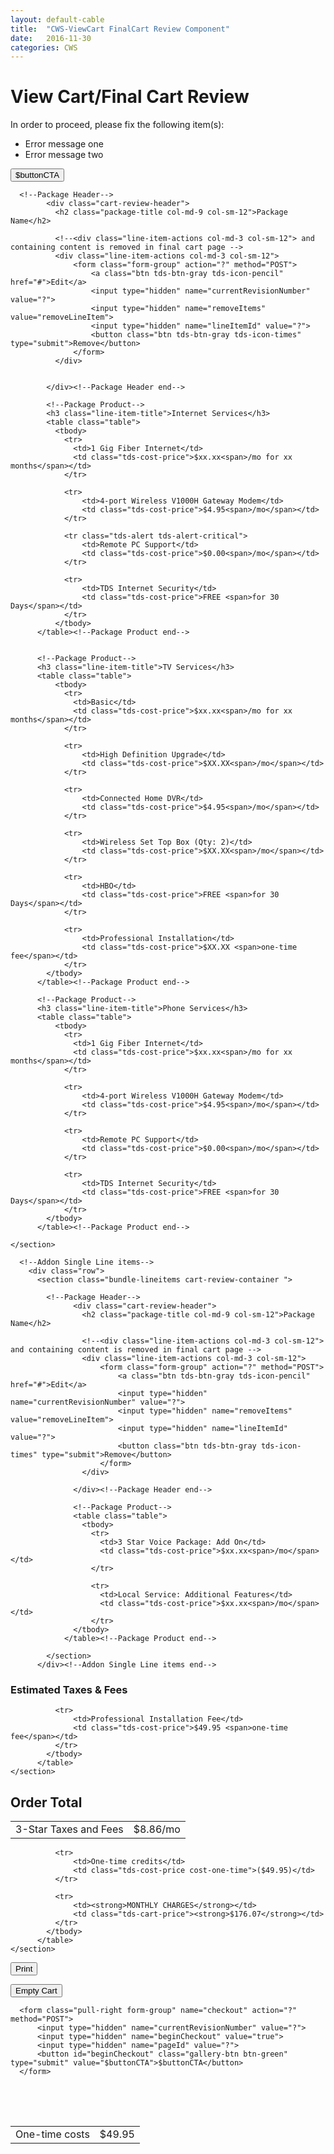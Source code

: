```yaml
---
layout: default-cable
title:  "CWS-ViewCart FinalCart Review Component"
date:   2016-11-30
categories: CWS
---
```


<div class="container">
  <div class="row">
    <h1 class="page-header">View Cart/Final Cart Review</h1>
  </div>
</div>


<div class="container" >
  <div class="tds-alert tds-alert-critical">
      <p>In order to proceed, please fix the following item(s):</p>
      <ul>
        <li>Error message one</li>
        <li>Error message two</li>
      </ul>
  </div>
</div>


<div class="container">

<!--Only on final review page: Cart submission top button-->
<div class="row">
    <div class="cart-overview-actions form-inline">
    <form class="pull-right form-group" name="checkout" action="?" method="POST">
        <input type="hidden" name="currentRevisionNumber" value="?">
        <input type="hidden" name="beginCheckout" value="true">
        <input type="hidden" name="pageId" value="?">
        <button id="beginCheckout" class="gallery-btn btn-green" type="submit" value="$buttonCTA">$buttonCTA</button>
    </form>
  </div>
</div><!--Only on final review page: Cart submission top button end-->

<!--Big Package-->
  <div class="row">
    <section class="bundle-lineitems cart-review-container">

      <!--Package Header-->
            <div class="cart-review-header">
              <h2 class="package-title col-md-9 col-sm-12">Package Name</h2>

              <!--<div class="line-item-actions col-md-3 col-sm-12"> and containing content is removed in final cart page -->
              <div class="line-item-actions col-md-3 col-sm-12">
                  <form class="form-group" action="?" method="POST">
                      <a class="btn tds-btn-gray tds-icon-pencil" href="#">Edit</a>
                      <input type="hidden" name="currentRevisionNumber" value="?">
                      <input type="hidden" name="removeItems" value="removeLineItem">
                      <input type="hidden" name="lineItemId" value="?">
                      <button class="btn tds-btn-gray tds-icon-times" type="submit">Remove</button>
                  </form>
              </div>


            </div><!--Package Header end-->

            <!--Package Product-->
            <h3 class="line-item-title">Internet Services</h3>
            <table class="table">
              <tbody>
                <tr>
                  <td>1 Gig Fiber Internet</td>
                  <td class="tds-cost-price">$xx.xx<span>/mo for xx months</span></td>
                </tr>

                <tr>
                    <td>4-port Wireless V1000H Gateway Modem</td>
                    <td class="tds-cost-price">$4.95<span>/mo</span></td>
                </tr>

                <tr class="tds-alert tds-alert-critical">
                    <td>Remote PC Support</td>
                    <td class="tds-cost-price">$0.00<span>/mo</span></td>
                </tr>

                <tr>
                    <td>TDS Internet Security</td>
                    <td class="tds-cost-price">FREE <span>for 30 Days</span></td>
                </tr>
              </tbody>
          </table><!--Package Product end-->


          <!--Package Product-->
          <h3 class="line-item-title">TV Services</h3>
          <table class="table">
              <tbody>
                <tr>
                  <td>Basic</td>
                  <td class="tds-cost-price">$xx.xx<span>/mo for xx months</span></td>
                </tr>

                <tr>
                    <td>High Definition Upgrade</td>
                    <td class="tds-cost-price">$XX.XX<span>/mo</span></td>
                </tr>

                <tr>
                    <td>Connected Home DVR</td>
                    <td class="tds-cost-price">$4.95<span>/mo</span></td>
                </tr>

                <tr>
                    <td>Wireless Set Top Box (Qty: 2)</td>
                    <td class="tds-cost-price">$XX.XX<span>/mo</span></td>
                </tr>

                <tr>
                    <td>HBO</td>
                    <td class="tds-cost-price">FREE <span>for 30 Days</span></td>
                </tr>

                <tr>
                    <td>Professional Installation</td>
                    <td class="tds-cost-price">$XX.XX <span>one-time fee</span></td>
                </tr>
            </tbody>
          </table><!--Package Product end-->

          <!--Package Product-->
          <h3 class="line-item-title">Phone Services</h3>
          <table class="table">
              <tbody>
                <tr>
                  <td>1 Gig Fiber Internet</td>
                  <td class="tds-cost-price">$xx.xx<span>/mo for xx months</span></td>
                </tr>

                <tr>
                    <td>4-port Wireless V1000H Gateway Modem</td>
                    <td class="tds-cost-price">$4.95<span>/mo</span></td>
                </tr>

                <tr>
                    <td>Remote PC Support</td>
                    <td class="tds-cost-price">$0.00<span>/mo</span></td>
                </tr>

                <tr>
                    <td>TDS Internet Security</td>
                    <td class="tds-cost-price">FREE <span>for 30 Days</span></td>
                </tr>
            </tbody>
          </table><!--Package Product end-->

    </section>
  </div><!--Big Package End-->


      <!--Addon Single Line items-->
        <div class="row">
          <section class="bundle-lineitems cart-review-container ">

            <!--Package Header-->
                  <div class="cart-review-header">
                    <h2 class="package-title col-md-9 col-sm-12">Package Name</h2>

                    <!--<div class="line-item-actions col-md-3 col-sm-12"> and containing content is removed in final cart page -->
                    <div class="line-item-actions col-md-3 col-sm-12">
                        <form class="form-group" action="?" method="POST">
                            <a class="btn tds-btn-gray tds-icon-pencil" href="#">Edit</a>
                            <input type="hidden" name="currentRevisionNumber" value="?">
                            <input type="hidden" name="removeItems" value="removeLineItem">
                            <input type="hidden" name="lineItemId" value="?">
                            <button class="btn tds-btn-gray tds-icon-times" type="submit">Remove</button>
                        </form>
                    </div>

                  </div><!--Package Header end-->

                  <!--Package Product-->
                  <table class="table">
                    <tbody>
                      <tr>
                        <td>3 Star Voice Package: Add On</td>
                        <td class="tds-cost-price">$xx.xx<span>/mo</span></td>
                      </tr>

                      <tr>
                        <td>Local Service: Additional Features</td>
                        <td class="tds-cost-price">$xx.xx<span>/mo</span></td>
                      </tr>
                  </tbody>
                </table><!--Package Product end-->

            </section>
          </div><!--Addon Single Line items end-->




  <!--Taxes and Fees-->
  <div class="row">
    <section class="cart-review-container ">
            <h3 class="line-item-title">Estimated Taxes &amp; Fees</h3>
            <table class="table">
              <tbody>
                <tr>
                  <td>3-Star Taxes and Fees</td>
                  <td class="tds-cost-price">$8.86<span>/mo</span></td>
                </tr>

              <tr>
                  <td>Professional Installation Fee</td>
                  <td class="tds-cost-price">$49.95 <span>one-time fee</span></td>
              </tr>
            </tbody>
          </table>
    </section>
  </div><!--Taxes and Fees end-->


<!--Order Totals-->
  <div class="row">
    <section class="order-totals cart-review-container ">
            <h2>Order Total</h2>
            <table class="table">
              <tbody>
                <tr>
                  <td>One-time costs</td>
                  <td class="tds-cost-price cost-one-time">$49.95</td>
                </tr>

              <tr>
                  <td>One-time credits</td>
                  <td class="tds-cost-price cost-one-time">($49.95)</td>
              </tr>

              <tr>
                  <td><strong>MONTHLY CHARGES</strong></td>
                  <td class="tds-cart-price"><strong>$176.07</strong></td>
              </tr>
            </tbody>
          </table>
    </section>
  </div><!--Order Totals end-->


<!--Cart overview action and submission-->
<div class="row">
  <div class="cart-overview-actions form-inline">
      <button id="printButton" class="btn tds-btn-gray form-group"><i class="fa fa-print"></i> Print</button>
      <form class="form-group" name="empty" action="/bin/cart/cart" method="POST">
          <input type="hidden" name="currentRevisionNumber" value="4">
          <input type="hidden" name="removeItems" value="removeOrder">
          <button  id="emptyCartButton" class="btn tds-btn-lt-blue" type="submit">Empty Cart</button>
      </form>

      <form class="pull-right form-group" name="checkout" action="?" method="POST">
          <input type="hidden" name="currentRevisionNumber" value="?">
          <input type="hidden" name="beginCheckout" value="true">
          <input type="hidden" name="pageId" value="?">
          <button id="beginCheckout" class="gallery-btn btn-green" type="submit" value="$buttonCTA">$buttonCTA</button>
      </form>
  </div>
</div><!--Cart overview action and submission end-->


</div><!--contain closing-->
<div style="height:50px"></div>
